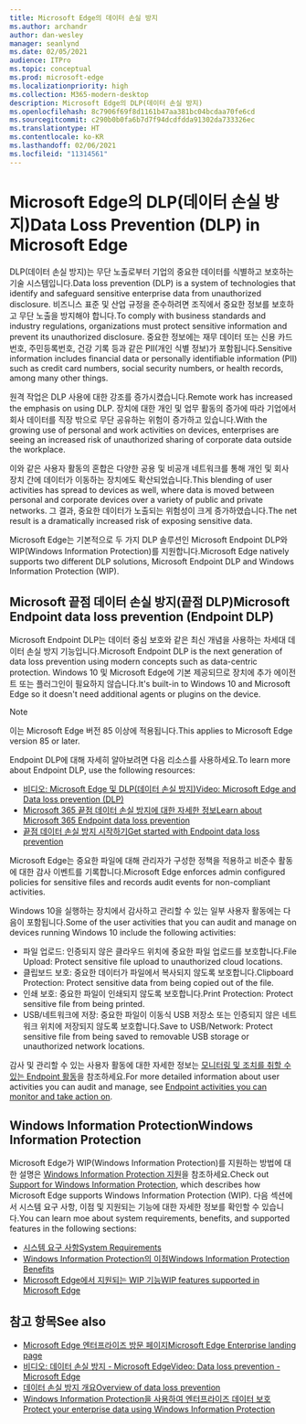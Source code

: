 ```yaml
---
title: Microsoft Edge의 데이터 손실 방지
ms.author: archandr
author: dan-wesley
manager: seanlynd
ms.date: 02/05/2021
audience: ITPro
ms.topic: conceptual
ms.prod: microsoft-edge
ms.localizationpriority: high
ms.collection: M365-modern-desktop
description: Microsoft Edge의 DLP(데이터 손실 방지)
ms.openlocfilehash: 8c7906f69f8d1161b47aa381bc04bcdaa70fe6cd
ms.sourcegitcommit: c290b0b0fa6b7d7f94dcdfdda91302da733326ec
ms.translationtype: HT
ms.contentlocale: ko-KR
ms.lasthandoff: 02/06/2021
ms.locfileid: "11314561"
---
```

# <span data-ttu-id="5bbff-103">Microsoft Edge의 DLP(데이터 손실 방지)</span><span class="sxs-lookup"><span data-stu-id="5bbff-103">Data Loss Prevention (DLP) in Microsoft Edge</span></span>

<span data-ttu-id="5bbff-104">DLP(데이터 손실 방지)는 무단 노출로부터 기업의 중요한 데이터를 식별하고 보호하는 기술 시스템입니다.</span><span class="sxs-lookup"><span data-stu-id="5bbff-104">Data loss prevention (DLP) is a system of technologies that identify and safeguard sensitive enterprise data from unauthorized disclosure.</span></span> <span data-ttu-id="5bbff-105">비즈니스 표준 및 산업 규정을 준수하려면 조직에서 중요한 정보를 보호하고 무단 노출을 방지해야 합니다.</span><span class="sxs-lookup"><span data-stu-id="5bbff-105">To comply with business standards and industry regulations, organizations must protect sensitive information and prevent its unauthorized disclosure.</span></span> <span data-ttu-id="5bbff-106">중요한 정보에는 재무 데이터 또는 신용 카드 번호, 주민등록번호, 건강 기록 등과 같은 PII(개인 식별 정보)가 포함됩니다.</span><span class="sxs-lookup"><span data-stu-id="5bbff-106">Sensitive information includes financial data or personally identifiable information (PII) such as credit card numbers, social security numbers, or health records, among many other things.</span></span>

<span data-ttu-id="5bbff-107">원격 작업은 DLP 사용에 대한 강조를 증가시켰습니다.</span><span class="sxs-lookup"><span data-stu-id="5bbff-107">Remote work has increased the emphasis on using DLP.</span></span> <span data-ttu-id="5bbff-108">장치에 대한 개인 및 업무 활동의 증가에 따라 기업에서 회사 데이터를 직장 밖으로 무단 공유하는 위험이 증가하고 있습니다.</span><span class="sxs-lookup"><span data-stu-id="5bbff-108">With the growing use of personal and work activities on devices, enterprises are seeing an increased risk of unauthorized sharing of corporate data outside the workplace.</span></span>

<span data-ttu-id="5bbff-109">이와 같은 사용자 활동의 혼합은 다양한 공용 및 비공개 네트워크를 통해 개인 및 회사 장치 간에 데이터가 이동하는 장치에도 확산되었습니다.</span><span class="sxs-lookup"><span data-stu-id="5bbff-109">This blending of user activities has spread to devices as well, where data is moved between personal and corporate devices over a variety of public and private networks.</span></span> <span data-ttu-id="5bbff-110">그 결과, 중요한 데이터가 노출되는 위험성이 크게 증가하였습니다.</span><span class="sxs-lookup"><span data-stu-id="5bbff-110">The net result is a dramatically increased risk of exposing sensitive data.</span></span>

<span data-ttu-id="5bbff-111">Microsoft Edge는 기본적으로 두 가지 DLP 솔루션인 Microsoft Endpoint DLP와 WIP(Windows Information Protection)를 지원합니다.</span><span class="sxs-lookup"><span data-stu-id="5bbff-111">Microsoft Edge natively supports two different DLP solutions, Microsoft Endpoint DLP and Windows Information Protection (WIP).</span></span>

## <span data-ttu-id="5bbff-112">Microsoft 끝점 데이터 손실 방지(끝점 DLP)</span><span class="sxs-lookup"><span data-stu-id="5bbff-112">Microsoft Endpoint data loss prevention (Endpoint DLP)</span></span>

<span data-ttu-id="5bbff-113">Microsoft Endpoint DLP는 데이터 중심 보호와 같은 최신 개념을 사용하는 차세대 데이터 손실 방지 기능입니다.</span><span class="sxs-lookup"><span data-stu-id="5bbff-113">Microsoft Endpoint DLP is the next generation of data loss prevention using modern concepts such as data-centric protection.</span></span> <span data-ttu-id="5bbff-114">Windows 10 및 Microsoft Edge에 기본 제공되므로 장치에 추가 에이전트 또는 플러그인이 필요하지 않습니다.</span><span class="sxs-lookup"><span data-stu-id="5bbff-114">It's built-in to Windows 10 and Microsoft Edge so it doesn't need additional agents or plugins on the device.</span></span>

> [!NOTE]
> <span data-ttu-id="5bbff-115">이는 Microsoft Edge 버전 85 이상에 적용됩니다.</span><span class="sxs-lookup"><span data-stu-id="5bbff-115">This applies to Microsoft Edge version 85 or later.</span></span>

<span data-ttu-id="5bbff-116">Endpoint DLP에 대해 자세히 알아보려면 다음 리소스를 사용하세요.</span><span class="sxs-lookup"><span data-stu-id="5bbff-116">To learn more about Endpoint DLP, use the following resources:</span></span>

- [<span data-ttu-id="5bbff-117">비디오: Microsoft Edge 및 DLP(데이터 손실 방지)</span><span class="sxs-lookup"><span data-stu-id="5bbff-117">Video: Microsoft Edge and Data loss prevention (DLP)</span></span>](microsoft-edge-video-security-dlp.md)
- [<span data-ttu-id="5bbff-118">Microsoft 365 끝점 데이터 손실 방지에 대한 자세한 정보</span><span class="sxs-lookup"><span data-stu-id="5bbff-118">Learn about Microsoft 365 Endpoint data loss prevention</span></span>](https://docs.microsoft.com/microsoft-365/compliance/endpoint-dlp-learn-about?view=o365-worldwide&preserve-view=true)
- [<span data-ttu-id="5bbff-119">끝점 데이터 손실 방지 시작하기</span><span class="sxs-lookup"><span data-stu-id="5bbff-119">Get started with Endpoint data loss prevention</span></span>](https://docs.microsoft.com/microsoft-365/compliance/endpoint-dlp-getting-started?view=o365-worldwide&preserve-view=true)

<span data-ttu-id="5bbff-120">Microsoft Edge는 중요한 파일에 대해 관리자가 구성한 정책을 적용하고 비준수 활동에 대한 감사 이벤트를 기록합니다.</span><span class="sxs-lookup"><span data-stu-id="5bbff-120">Microsoft Edge enforces admin configured policies for sensitive files and records audit events for non-compliant activities.</span></span>

<span data-ttu-id="5bbff-121">Windows 10을 실행하는 장치에서 감사하고 관리할 수 있는 일부 사용자 활동에는 다음이 포함됩니다.</span><span class="sxs-lookup"><span data-stu-id="5bbff-121">Some of the user activities that you can audit and manage on devices running Windows 10 include the following activities:</span></span>

- <span data-ttu-id="5bbff-122">파일 업로드: 인증되지 않은 클라우드 위치에 중요한 파일 업로드를 보호합니다.</span><span class="sxs-lookup"><span data-stu-id="5bbff-122">File Upload: Protect sensitive file upload to unauthorized cloud locations.</span></span> <!-- The next 3 screenshots show a sequence where a user tries to drop a sensitive data file on to their local storage.-->
- <span data-ttu-id="5bbff-123">클립보드 보호: 중요한 데이터가 파일에서 복사되지 않도록 보호합니다.</span><span class="sxs-lookup"><span data-stu-id="5bbff-123">Clipboard Protection: Protect sensitive data from being copied out of the file.</span></span>
- <span data-ttu-id="5bbff-124">인쇄 보호: 중요한 파일이 인쇄되지 않도록 보호합니다.</span><span class="sxs-lookup"><span data-stu-id="5bbff-124">Print Protection: Protect sensitive file from being printed.</span></span>
- <span data-ttu-id="5bbff-125">USB/네트워크에 저장: 중요한 파일이 이동식 USB 저장소 또는 인증되지 않은 네트워크 위치에 저장되지 않도록 보호합니다.</span><span class="sxs-lookup"><span data-stu-id="5bbff-125">Save to USB/Network: Protect sensitive file from being saved to removable USB storage or unauthorized network locations.</span></span>

<span data-ttu-id="5bbff-126">감사 및 관리할 수 있는 사용자 활동에 대한 자세한 정보는 [모니터링 및 조치를 취할 수 있는 Endpoint 활동](https://docs.microsoft.com/microsoft-365/compliance/endpoint-dlp-learn-about?view=o365-worldwide#endpoint-activities-you-can-monitor-and-take-action-on&preserve-view=true)을 참조하세요.</span><span class="sxs-lookup"><span data-stu-id="5bbff-126">For more detailed information about user activities you can audit and manage, see [Endpoint activities you can monitor and take action on](https://docs.microsoft.com/microsoft-365/compliance/endpoint-dlp-learn-about?view=o365-worldwide#endpoint-activities-you-can-monitor-and-take-action-on&preserve-view=true).</span></span>

## <span data-ttu-id="5bbff-127">Windows Information Protection</span><span class="sxs-lookup"><span data-stu-id="5bbff-127">Windows Information Protection</span></span>

<span data-ttu-id="5bbff-128">Microsoft Edge가 WIP(Windows Information Protection)를 지원하는 방법에 대한 설명은 [Windows Information Protection 지원](https://docs.microsoft.com/deployedge/microsoft-edge-security-windows-information-protection)을 참조하세요.</span><span class="sxs-lookup"><span data-stu-id="5bbff-128">Check out [Support for Windows Information Protection](https://docs.microsoft.com/deployedge/microsoft-edge-security-windows-information-protection), which describes how Microsoft Edge supports Windows Information Protection (WIP).</span></span> <span data-ttu-id="5bbff-129">다음 섹션에서 시스템 요구 사항, 이점 및 지원되는 기능에 대한 자세한 정보를 확인할 수 있습니다.</span><span class="sxs-lookup"><span data-stu-id="5bbff-129">You can learn moe about system requirements, benefits, and supported features in the following sections:</span></span>

- [<span data-ttu-id="5bbff-130">시스템 요구 사항</span><span class="sxs-lookup"><span data-stu-id="5bbff-130">System Requirements</span></span>](https://docs.microsoft.com/deployedge/:microsoft-edge-security-windows-information-protection#system-requirements)
- [<span data-ttu-id="5bbff-131">Windows Information Protection의 이점</span><span class="sxs-lookup"><span data-stu-id="5bbff-131">Windows Information Protection Benefits</span></span>](https://docs.microsoft.com/deployedge/microsoft-edge-security-windows-information-protection#windows-information-protection-benefits)
- [<span data-ttu-id="5bbff-132">Microsoft Edge에서 지원되는 WIP 기능</span><span class="sxs-lookup"><span data-stu-id="5bbff-132">WIP features supported in Microsoft Edge</span></span>](https://docs.microsoft.com/DeployEdge/microsoft-edge-security-windows-information-protection#wip-features-supported-in-microsoft-edge)

## <span data-ttu-id="5bbff-133">참고 항목</span><span class="sxs-lookup"><span data-stu-id="5bbff-133">See also</span></span>

- [<span data-ttu-id="5bbff-134">Microsoft Edge 엔터프라이즈 방문 페이지</span><span class="sxs-lookup"><span data-stu-id="5bbff-134">Microsoft Edge Enterprise landing page</span></span>](https://aka.ms/EdgeEnterprise)
- [<span data-ttu-id="5bbff-135">비디오: 데이터 손실 방지 - Microsoft Edge</span><span class="sxs-lookup"><span data-stu-id="5bbff-135">Video: Data loss prevention - Microsoft Edge</span></span>](https://www.youtube.com/watch?v=dLD04U9eTqg)
- [<span data-ttu-id="5bbff-136">데이터 손실 방지 개요</span><span class="sxs-lookup"><span data-stu-id="5bbff-136">Overview of data loss prevention</span></span>](https://docs.microsoft.com/microsoft-365/compliance/data-loss-prevention-policies?view=o365-worldwide&preserve-view=true)
- [<span data-ttu-id="5bbff-137">Windows Information Protection을 사용하여 엔터프라이즈 데이터 보호</span><span class="sxs-lookup"><span data-stu-id="5bbff-137">Protect your enterprise data using Windows Information Protection</span></span>](https://docs.microsoft.com/windows/security/information-protection/windows-information-protection/protect-enterprise-data-using-wip)
